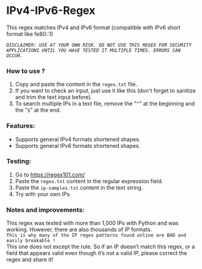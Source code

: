# IPv4-IPv6-Regex
This regex matches IPv4 and IPv6 format (compatible with IPv6 short format like fe80::1)

_`DISCLAIMER: USE AT YOUR OWN RISK. DO NOT USE THIS REGEX FOR SECURITY APPLICATIONS UNTIL YOU HAVE TESTED IT MULTIPLE TIMES. ERRORS CAN OCCUR.`_


### How to use ? 
1.  Copy and paste the content in the `regex.txt` file.
2.  If you want to check an input, just use it like this (don't forget to sanitize and trim the text input before).
3.  To search multiple IPs in a text file, remove the "`^`" at the beginning and the "`$`" at the end.
  
### Features: 
- Supports general IPv4 formats shortened shapes.
- Supports general IPv6 formats shortened shapes.

### Testing:
1. Go to https://regex101.com/
2. Paste the `regex.txt` content in the regular expression field.
3. Paste the `ip-samples.txt` content in the text string.
4. Try with your own IPs.

### Notes and improvements:

This regex was tested with more than 1,000 IPs with Python and was working.
However, there are also thousands of IP formats. \
`This is why many of the IP regex patterns found online are BAD and easily breakable !` \
This one does not except the rule. So if an IP doesn’t match this regex, or a field that appears valid even though it’s not a valid IP, please correct the regex and share it! 
